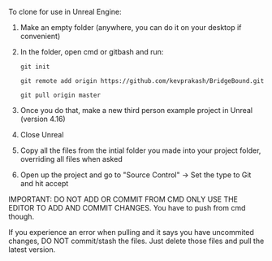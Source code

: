 To clone for use in Unreal Engine:

1) Make an empty folder (anywhere, you can do it on your desktop if convenient)
2) In the folder, open cmd or gitbash and run:

       git init
     
       git remote add origin https://github.com/kevprakash/BridgeBound.git
     
       git pull origin master

3) Once you do that, make a new third person example project in Unreal (version 4.16)
4) Close Unreal
5) Copy all the files from the intial folder you made into your project folder, overriding all files when asked
6) Open up the project and go to "Source Control" -> Set the type to Git and hit accept

IMPORTANT: DO NOT ADD OR COMMIT FROM CMD ONLY USE THE EDITOR TO ADD AND COMMIT CHANGES. You have to push from cmd though.

If you experience an error when pulling and it says you have uncommited changes, DO NOT commit/stash the files. Just delete those files and pull the latest version.
